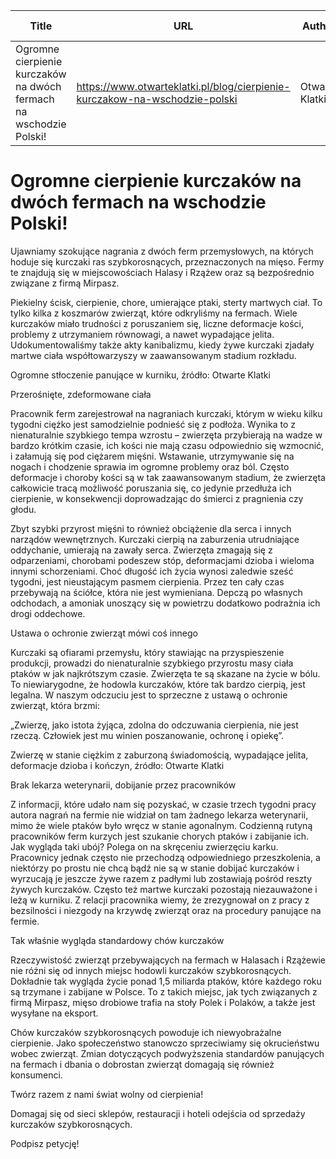 | Title              | URL                | Author             | Publication Date   |
|--------------------|--------------------|--------------------|--------------------|
| Ogromne cierpienie kurczaków na dwóch fermach na wschodzie Polski! | https://www.otwarteklatki.pl/blog/cierpienie-kurczakow-na-wschodzie-polski | Otwarte Klatki | 04/10/2024 |


# Ogromne cierpienie kurczaków na dwóch fermach na wschodzie Polski!

Ujawniamy szokujące nagrania z dwóch ferm przemysłowych, na których hoduje się kurczaki ras szybkorosnących, przeznaczonych na mięso. Fermy te znajdują się w miejscowościach Halasy i Rzążew oraz są bezpośrednio związane z firmą Mirpasz.



Piekielny ścisk, cierpienie, chore, umierające ptaki, sterty martwych ciał. To tylko kilka z koszmarów zwierząt, które odkryliśmy na fermach. Wiele kurczaków miało trudności z poruszaniem się, liczne deformacje kości, problemy z utrzymaniem równowagi, a nawet wypadające jelita. Udokumentowaliśmy także akty kanibalizmu, kiedy żywe kurczaki zjadały martwe ciała współtowarzyszy w zaawansowanym stadium rozkładu.



Ogromne stłoczenie panujące w kurniku, źródło: Otwarte Klatki



Przerośnięte, zdeformowane ciała



Pracownik ferm zarejestrował na nagraniach kurczaki, którym w wieku kilku tygodni ciężko jest samodzielnie podnieść się z podłoża. Wynika to z nienaturalnie szybkiego tempa wzrostu – zwierzęta przybierają na wadze w bardzo krótkim czasie, ich kości nie mają czasu odpowiednio się wzmocnić, i załamują się pod ciężarem mięśni. Wstawanie, utrzymywanie się na nogach i chodzenie sprawia im ogromne problemy oraz ból. Często deformacje i choroby kości są w tak zaawansowanym stadium, że zwierzęta całkowicie tracą możliwość poruszania się, co jedynie przedłuża ich cierpienie, w konsekwencji doprowadzając do śmierci z pragnienia czy głodu.



Zbyt szybki przyrost mięśni to również obciążenie dla serca i innych narządów wewnętrznych. Kurczaki cierpią na zaburzenia utrudniające oddychanie, umierają na zawały serca. Zwierzęta zmagają się z odparzeniami, chorobami podeszew stóp, deformacjami dzioba i wieloma innymi schorzeniami. Choć długość ich życia wynosi zaledwie sześć tygodni, jest nieustającym pasmem cierpienia. Przez ten cały czas przebywają na ściółce, która nie jest wymieniana. Depczą po własnych odchodach, a amoniak unoszący się w powietrzu dodatkowo podrażnia ich drogi oddechowe.







Ustawa o ochronie zwierząt mówi coś innego



Kurczaki są ofiarami przemysłu, który stawiając na przyspieszenie produkcji, prowadzi do nienaturalnie szybkiego przyrostu masy ciała ptaków w jak najkrótszym czasie. Zwierzęta te są skazane na życie w bólu. To niewiarygodne, że hodowla kurczaków, które tak bardzo cierpią, jest legalna. W naszym odczuciu jest to sprzeczne z ustawą o ochronie zwierząt, która brzmi:




„Zwierzę, jako istota żyjąca, zdolna do odczuwania cierpienia, nie jest rzeczą. Człowiek jest mu winien poszanowanie, ochronę i opiekę”.




   Zwierzę w stanie ciężkim z zaburzoną świadomością, wypadające jelita, deformacje dzioba i kończyn, źródło: Otwarte Klatki 



Brak lekarza weterynarii, dobijanie przez pracowników



Z informacji, które udało nam się pozyskać, w czasie trzech tygodni pracy autora nagrań na fermie nie widział on tam żadnego lekarza weterynarii, mimo że wiele ptaków było wręcz w stanie agonalnym. Codzienną rutyną pracowników ferm kurzych jest szukanie chorych ptaków i zabijanie ich. Jak wygląda taki ubój? Polega on na skręceniu zwierzęciu karku. Pracownicy jednak często nie przechodzą odpowiedniego przeszkolenia, a niektórzy po prostu nie chcą bądź nie są w stanie dobijać kurczaków i wyrzucają je jeszcze żywe razem z padłymi lub zostawiają pośród reszty żywych kurczaków. Często też martwe kurczaki pozostają niezauważone i leżą w kurniku. Z relacji pracownika wiemy, że zrezygnował on z pracy z bezsilności i niezgody na krzywdę zwierząt oraz na procedury panujące na fermie.







Tak właśnie wygląda standardowy chów kurczaków



Rzeczywistość zwierząt przebywających na fermach w Halasach i Rzążewie nie różni się od innych miejsc hodowli kurczaków szybkorosnących. Dokładnie tak wygląda życie ponad 1,5 miliarda ptaków, które każdego roku są trzymane i zabijane w Polsce. To z takich miejsc, jak tych związanych z firmą Mirpasz, mięso drobiowe trafia na stoły Polek i Polaków, a także jest wysyłane na eksport.



Chów kurczaków szybkorosnących powoduje ich niewyobrażalne cierpienie. Jako społeczeństwo stanowczo sprzeciwiamy się okrucieństwu wobec zwierząt. Zmian dotyczących podwyższenia standardów panujących na fermach i dbania o dobrostan zwierząt domagają się również konsumenci.



Twórz razem z nami świat wolny od cierpienia!



Domagaj się od sieci sklepów, restauracji i hoteli odejścia od sprzedaży kurczaków szybkorosnących.



Podpisz petycję!